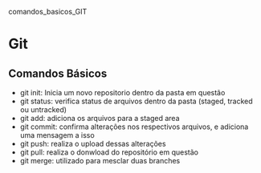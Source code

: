 comandos_basicos_GIT

# Git

## Comandos Básicos
* git init: Inicia um novo repositorio dentro da pasta em questão 
* git status: verifica status de arquivos dentro da pasta (staged, tracked ou untracked) 
* git add: adiciona os arquivos para a staged area 
* git commit: confirma alterações nos respectivos arquivos, e adiciona uma mensagem a isso 
* git push: realiza o upload dessas alterações 
* git pull: realiza o donwload do repositório em questão 
* git merge: utilizado para mesclar duas branches

